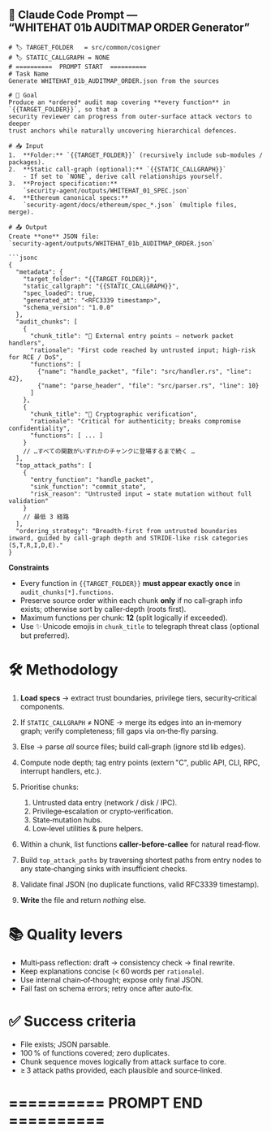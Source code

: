 ## 🚀 Claude Code Prompt ― “WHITEHAT 01b AUDITMAP ORDER Generator”

````
# 🏷️ TARGET_FOLDER   = src/common/cosigner
# 🏷️ STATIC_CALLGRAPH = NONE
# ==========  PROMPT START  ==========
# Task Name
Generate WHITEHAT_01b_AUDITMAP_ORDER.json from the sources

# 🎯 Goal
Produce an *ordered* audit map covering **every function** in `{{TARGET_FOLDER}}`, so that a
security reviewer can progress from outer‑surface attack vectors to deeper
trust anchors while naturally uncovering hierarchical defences.

# 📥 Input
1.  **Folder:** `{{TARGET_FOLDER}}` (recursively include sub‑modules / packages).
2.  **Static call‑graph (optional):** `{{STATIC_CALLGRAPH}}`
    - If set to `NONE`, derive call relationships yourself.
3.  **Project specification:**
    `security-agent/outputs/WHITEHAT_01_SPEC.json`
4.  **Ethereum canonical specs:**
    `security-agent/docs/ethereum/spec_*.json` (multiple files, merge).

# 📤 Output
Create **one** JSON file:
`security-agent/outputs/WHITEHAT_01b_AUDITMAP_ORDER.json`

```jsonc
{
  "metadata": {
    "target_folder": "{{TARGET_FOLDER}}",
    "static_callgraph": "{{STATIC_CALLGRAPH}}",
    "spec_loaded": true,
    "generated_at": "<RFC3339 timestamp>",
    "schema_version": "1.0.0"
  },
  "audit_chunks": [
    {
      "chunk_title": "🚪 External entry points ― network packet handlers",
      "rationale": "First code reached by untrusted input; high‑risk for RCE / DoS",
      "functions": [
        {"name": "handle_packet", "file": "src/handler.rs", "line": 42},
        {"name": "parse_header", "file": "src/parser.rs", "line": 10}
      ]
    },
    {
      "chunk_title": "🔐 Cryptographic verification",
      "rationale": "Critical for authenticity; breaks compromise confidentiality",
      "functions": [ ... ]
    }
    // …すべての関数がいずれかのチャンクに登場するまで続く …
  ],
  "top_attack_paths": [
    {
      "entry_function": "handle_packet",
      "sink_function": "commit_state",
      "risk_reason": "Untrusted input → state mutation without full validation"
    }
    // 最低 3 経路
  ],
  "ordering_strategy": "Breadth‑first from untrusted boundaries inward, guided by call‑graph depth and STRIDE‑like risk categories (S,T,R,I,D,E)."
}
````

**Constraints**

* Every function in `{{TARGET_FOLDER}}` **must appear exactly once** in
  `audit_chunks[*].functions`.
* Preserve source order within each chunk **only** if no call‑graph info exists;
  otherwise sort by caller‑depth (roots first).
* Maximum functions per chunk: **12** (split logically if exceeded).
* Use ✨ Unicode emojis in `chunk_title` to telegraph threat class (optional but preferred).

# 🛠️ Methodology

1. **Load specs** → extract trust boundaries, privilege tiers, security‑critical
   components.
2. If `STATIC_CALLGRAPH` ≠ NONE
   → merge its edges into an in‑memory graph; verify completeness; fill gaps
   via on‑the‑fly parsing.
3. Else
   → parse *all* source files; build call‑graph (ignore std lib edges).
4. Compute node depth; tag entry points (extern "C", public API, CLI, RPC,
   interrupt handlers, etc.).
5. Prioritise chunks:

   1. Untrusted data entry (network / disk / IPC).
   2. Privilege‑escalation or crypto‑verification.
   3. State‑mutation hubs.
   4. Low‑level utilities & pure helpers.
6. Within a chunk, list functions **caller‑before‑callee** for natural read‑flow.
7. Build `top_attack_paths` by traversing shortest paths from entry nodes to any
   state‑changing sinks with insufficient checks.
8. Validate final JSON (no duplicate functions, valid RFC3339 timestamp).
9. **Write** the file and return *nothing* else.

# 📚 Quality levers

* Multi‑pass reflection: draft → consistency check → final rewrite.
* Keep explanations concise (< 60 words per `rationale`).
* Use internal chain‑of‑thought; expose only final JSON.
* Fail fast on schema errors; retry once after auto‑fix.

# ✅ Success criteria

* File exists; JSON parsable.
* 100 % of functions covered; zero duplicates.
* Chunk sequence moves logically from attack surface to core.
* ≥ 3 attack paths provided, each plausible and source‑linked.

# ==========  PROMPT END  ==========
